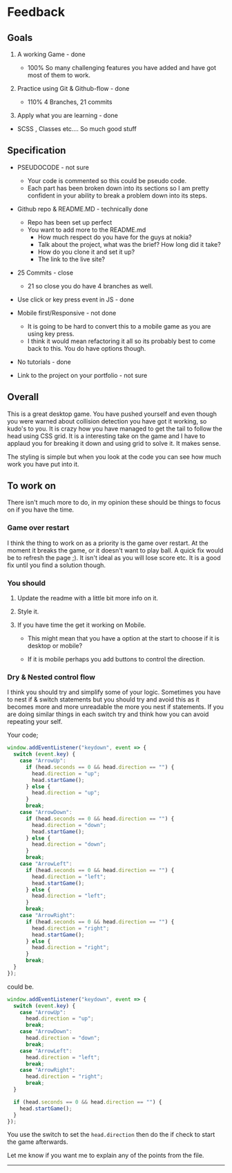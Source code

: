 # Feedback

## Goals

1. A working Game - done

   - 100% So many challenging features you have added and have got most of them to work.

2. Practice using Git & Github-flow - done

   - 110% 4 Branches, 21 commits

3. Apply what you are learning - done

- SCSS , Classes etc.... So much good stuff

## Specification

- PSEUDOCODE - not sure

  - Your code is commented so this could be pseudo code.
  - Each part has been broken down into its sections so I am pretty confident in your ability to break a problem down into its steps.

- Github repo & README.MD - technically done

  - Repo has been set up perfect
  - You want to add more to the README.md
    - How much respect do you have for the guys at nokia?
    - Talk about the project, what was the brief? How long did it take?
    - How do you clone it and set it up?
    - The link to the live site?

- 25 Commits - close

  - 21 so close you do have 4 branches as well.

- Use click or key press event in JS - done

- Mobile first/Responsive - not done

  - It is going to be hard to convert this to a mobile game as you are using key press.
  - I think it would mean refactoring it all so its probably best to come back to this. You do have options though.

- No tutorials - done

- Link to the project on your portfolio - not sure

## Overall

This is a great desktop game. You have pushed yourself and even though you were warned about collision detection you have got it working, so kudo's to you. It is crazy how you have managed to get the tail to follow the head using CSS grid. It is a interesting take on the game and I have to applaud you for breaking it down and using grid to solve it. It makes sense.

The styling is simple but when you look at the code you can see how much work you have put into it.

## To work on

There isn't much more to do, in my opinion these should be things to focus on if you have the time.

### Game over restart

I think the thing to work on as a priority is the game over restart. At the moment it breaks the game, or it doesn't want to play ball. A quick fix would be to refresh the page ;). It isn't ideal as you will lose score etc. It is a good fix until you find a solution though.

### You should

1. Update the readme with a little bit more info on it.

2. Style it.

3. If you have time the get it working on Mobile.

   - This might mean that you have a option at the start to choose if it is desktop or mobile?

   - If it is mobile perhaps you add buttons to control the direction.

### Dry & Nested control flow

I think you should try and simplify some of your logic. Sometimes you have to nest if & switch statements but you should try and avoid this as it becomes more and more unreadable the more you nest if statements. If you are doing similar things in each switch try and think how you can avoid repeating your self.

Your code;

```js
window.addEventListener("keydown", event => {
  switch (event.key) {
    case "ArrowUp":
      if (head.seconds == 0 && head.direction == "") {
        head.direction = "up";
        head.startGame();
      } else {
        head.direction = "up";
      }
      break;
    case "ArrowDown":
      if (head.seconds == 0 && head.direction == "") {
        head.direction = "down";
        head.startGame();
      } else {
        head.direction = "down";
      }
      break;
    case "ArrowLeft":
      if (head.seconds == 0 && head.direction == "") {
        head.direction = "left";
        head.startGame();
      } else {
        head.direction = "left";
      }
      break;
    case "ArrowRight":
      if (head.seconds == 0 && head.direction == "") {
        head.direction = "right";
        head.startGame();
      } else {
        head.direction = "right";
      }
      break;
  }
});
```

could be.

```js
window.addEventListener("keydown", event => {
  switch (event.key) {
    case "ArrowUp":
      head.direction = "up";
      break;
    case "ArrowDown":
      head.direction = "down";
      break;
    case "ArrowLeft":
      head.direction = "left";
      break;
    case "ArrowRight":
      head.direction = "right";
      break;
  }

  if (head.seconds == 0 && head.direction == "") {
    head.startGame();
  }
});
```

You use the switch to set the `head.direction` then do the if check to start the game afterwards.

Let me know if you want me to explain any of the points from the file.

---
